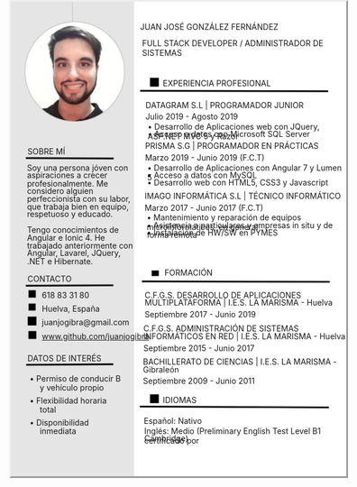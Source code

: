 <html>
<head><meta http-equiv=Content-Type content="text/html; charset=UTF-8">
<!--
span.cls_003{font-family:Arial,serif;font-size:18.1px;color:rgb(0,0,0);font-weight:bold;font-style:normal;text-decoration: none}
div.cls_003{font-family:Arial,serif;font-size:18.1px;color:rgb(0,0,0);font-weight:bold;font-style:normal;text-decoration: none}
span.cls_005{font-family:Arial,serif;font-size:11.3px;color:rgb(118,112,112);font-weight:bold;font-style:normal;text-decoration: none}
div.cls_005{font-family:Arial,serif;font-size:11.3px;color:rgb(118,112,112);font-weight:bold;font-style:normal;text-decoration: none}
span.cls_007{font-family:Arial,serif;font-size:15.1px;color:rgb(81,81,81);font-weight:bold;font-style:normal;text-decoration: none}
div.cls_007{font-family:Arial,serif;font-size:15.1px;color:rgb(81,81,81);font-weight:bold;font-style:normal;text-decoration: none}
span.cls_008{font-family:Arial,serif;font-size:12.1px;color:rgb(81,81,81);font-weight:bold;font-style:normal;text-decoration: none}
div.cls_008{font-family:Arial,serif;font-size:12.1px;color:rgb(81,81,81);font-weight:bold;font-style:normal;text-decoration: none}
span.cls_009{font-family:Arial,serif;font-size:9.8px;color:rgb(81,81,81);font-weight:normal;font-style:normal;text-decoration: none}
div.cls_009{font-family:Arial,serif;font-size:9.8px;color:rgb(81,81,81);font-weight:normal;font-style:normal;text-decoration: none}
span.cls_010{font-family:Arial,serif;font-size:9.8px;color:rgb(81,81,81);font-weight:normal;font-style:normal;text-decoration: none}
div.cls_010{font-family:Arial,serif;font-size:9.8px;color:rgb(81,81,81);font-weight:normal;font-style:normal;text-decoration: none}
span.cls_012{font-family:Arial,serif;font-size:12.1px;color:rgb(81,81,81);font-weight:normal;font-style:normal;text-decoration: none}
div.cls_012{font-family:Arial,serif;font-size:12.1px;color:rgb(81,81,81);font-weight:normal;font-style:normal;text-decoration: none}
span.cls_013{font-family:Arial,serif;font-size:12.1px;color:rgb(81,81,81);font-weight:bold;font-style:normal;text-decoration: none}
div.cls_013{font-family:Arial,serif;font-size:12.1px;color:rgb(81,81,81);font-weight:bold;font-style:normal;text-decoration: none}
span.cls_014{font-family:Arial,serif;font-size:11.3px;color:rgb(81,81,81);font-weight:normal;font-style:normal;text-decoration: none}
div.cls_014{font-family:Arial,serif;font-size:11.3px;color:rgb(81,81,81);font-weight:normal;font-style:normal;text-decoration: none}
span.cls_015{font-family:Arial,serif;font-size:12.1px;color:rgb(81,81,81);font-weight:normal;font-style:normal;text-decoration: none}
div.cls_015{font-family:Arial,serif;font-size:12.1px;color:rgb(81,81,81);font-weight:normal;font-style:normal;text-decoration: none}
span.cls_016{font-family:Arial,serif;font-size:9.8px;color:rgb(81,81,81);font-weight:bold;font-style:normal;text-decoration: none}
div.cls_016{font-family:Arial,serif;font-size:9.8px;color:rgb(81,81,81);font-weight:bold;font-style:normal;text-decoration: none}
-->
</head>
<body>
<div style="position:absolute;left:50%;margin-left:-297px;top:0px;width:595px;height:842px;border-style:outset;overflow:hidden">
<div style="position:absolute;left:0px;top:0px">
<img src="29ed85c4-3654-11ea-a5fd-0cc47a792c0a_id_29ed85c4-3654-11ea-a5fd-0cc47a792c0a_files/background1.jpg" width=595 height=842></div>
<div style="position:absolute;left:229.05px;top:35.78px" class="cls_003"><span class="cls_003">JUAN JOSÉ GONZÁLEZ FERNÁNDEZ</span></div>
<div style="position:absolute;left:232.80px;top:65.08px" class="cls_005"><span class="cls_005">FULL STACK DEVELOPER / ADMINISTRADOR DE SISTEMAS</span></div>
<div style="position:absolute;left:269.60px;top:135.60px" class="cls_007"><span class="cls_007">EXPERIENCIA PROFESIONAL</span></div>
<div style="position:absolute;left:238.80px;top:174.67px" class="cls_008"><span class="cls_008">DATAGRAM S.L | PROGRAMADOR JUNIOR</span></div>
<div style="position:absolute;left:238.80px;top:194.92px" class="cls_009"><span class="cls_009">Julio 2019 - Agosto 2019</span></div>
<div style="position:absolute;left:242.55px;top:212.95px" class="cls_010"><span class="cls_010">•</span><span class="cls_009"> Desarrollo de Aplicaciones web con JQuery, ASP.NET MVC 5 y Razor</span></div>
<div style="position:absolute;left:242.55px;top:225.70px" class="cls_010"><span class="cls_010">•</span><span class="cls_009"> Acceso a datos con Microsoft SQL Server</span></div>
<div style="position:absolute;left:238.05px;top:247.47px" class="cls_008"><span class="cls_008">PRISMA S.G | PROGRAMADOR EN PRÁCTICAS</span></div>
<div style="position:absolute;left:29.30px;top:257.23px" class="cls_007"><span class="cls_007">SOBRE MÍ</span></div>
<div style="position:absolute;left:238.05px;top:267.75px" class="cls_009"><span class="cls_009">Marzo 2019 - Junio 2019 (F.C.T)</span></div>
<div style="position:absolute;left:28.52px;top:285.78px" class="cls_012"><span class="cls_012">Soy una persona jóven con</span></div>
<div style="position:absolute;left:241.80px;top:285.78px" class="cls_010"><span class="cls_010">•</span><span class="cls_009"> Desarrollo de Aplicaciones con Angular 7 y Lumen 5</span></div>
<div style="position:absolute;left:241.80px;top:298.53px" class="cls_010"><span class="cls_010">•</span><span class="cls_009"> Acceso a datos con MySQL</span></div>
<div style="position:absolute;left:28.52px;top:299.28px" class="cls_012"><span class="cls_012">aspiraciones a crecer</span></div>
<div style="position:absolute;left:241.80px;top:312.05px" class="cls_010"><span class="cls_010">•</span><span class="cls_009"> Desarrollo web con HTML5, CSS3 y Javascript</span></div>
<div style="position:absolute;left:28.52px;top:313.55px" class="cls_012"><span class="cls_012">profesionalmente. Me</span></div>
<div style="position:absolute;left:28.52px;top:327.05px" class="cls_012"><span class="cls_012">considero alguien</span></div>
<div style="position:absolute;left:237.30px;top:336.05px" class="cls_008"><span class="cls_008">IMAGO INFORMÁTICA S.L | TÉCNICO INFORMÁTICO</span></div>
<div style="position:absolute;left:28.52px;top:341.32px" class="cls_012"><span class="cls_012">perfeccionista con su labor,</span></div>
<div style="position:absolute;left:28.52px;top:354.82px" class="cls_012"><span class="cls_012">que trabaja bien en equipo,</span></div>
<div style="position:absolute;left:237.30px;top:357.07px" class="cls_009"><span class="cls_009">Marzo 2017 - Junio 2017 (F.C.T)</span></div>
<div style="position:absolute;left:28.52px;top:368.35px" class="cls_012"><span class="cls_012">respetuoso y educado.</span></div>
<div style="position:absolute;left:241.05px;top:374.35px" class="cls_010"><span class="cls_010">•</span><span class="cls_009"> Mantenimiento y reparación de equipos microinformáticos, en general</span></div>
<div style="position:absolute;left:241.05px;top:387.85px" class="cls_010"><span class="cls_010">•</span><span class="cls_009"> Asistencia a particulares y empresas in situ y de forma remota</span></div>
<div style="position:absolute;left:28.52px;top:396.12px" class="cls_012"><span class="cls_012">Tengo conocimientos de</span></div>
<div style="position:absolute;left:241.05px;top:400.62px" class="cls_010"><span class="cls_010">•</span><span class="cls_009"> Instalación de HW/SW en PYMES</span></div>
<div style="position:absolute;left:28.52px;top:410.37px" class="cls_012"><span class="cls_012">Angular e Ionic 4. He</span></div>
<div style="position:absolute;left:28.52px;top:423.90px" class="cls_012"><span class="cls_012">trabajado anteriormente con</span></div>
<div style="position:absolute;left:28.52px;top:437.40px" class="cls_012"><span class="cls_012">Angular, Lavarel, JQuery,</span></div>
<div style="position:absolute;left:28.52px;top:451.67px" class="cls_012"><span class="cls_012">.NET e Hibernate.</span></div>
<div style="position:absolute;left:272.60px;top:471.90px" class="cls_007"><span class="cls_007">FORMACIÓN</span></div>
<div style="position:absolute;left:29.30px;top:483.18px" class="cls_007"><span class="cls_007">CONTACTO</span></div>
<div style="position:absolute;left:54.83px;top:511.72px" class="cls_012"><span class="cls_012">618 83 31 80</span></div>
<div style="position:absolute;left:237.30px;top:511.72px" class="cls_008"><span class="cls_008">C.F.G.S. DESARROLLO DE APLICACIONES</span></div>
<div style="position:absolute;left:237.30px;top:525.19px" class="cls_008"><span class="cls_008">MULTIPLATAFORMA | I.E.S. LA MARISMA - </span><span class="cls_013">Huelva</span></div>
<div style="position:absolute;left:54.83px;top:535.75px" class="cls_012"><span class="cls_012">Huelva, España</span></div>
<div style="position:absolute;left:237.30px;top:546.25px" class="cls_009"><span class="cls_009">Septiembre 2017 - Junio 2019</span></div>
<div style="position:absolute;left:54.83px;top:559.75px" class="cls_012"><span class="cls_012">juanjogibra@gmail.com</span></div>
<div style="position:absolute;left:235.05px;top:571.03px" class="cls_008"><span class="cls_008">C.F.G.S. ADMINISTRACIÓN DE SISTEMAS</span></div>
<div style="position:absolute;left:54.83px;top:585.28px" class="cls_014"><span class="cls_014"> </span><A HREF="http://www.github.com/juanjogibra/">www.github.com/juanjogibra</A> </div>
<div style="position:absolute;left:235.05px;top:585.28px" class="cls_008"><span class="cls_008">INFORMÁTICOS EN RED | I.E.S. LA MARISMA - Huelva</span></div>
<div style="position:absolute;left:235.05px;top:605.55px" class="cls_009"><span class="cls_009">Septiembre 2015 - Junio 2017</span></div>
<div style="position:absolute;left:29.30px;top:623.54px" class="cls_007"><span class="cls_007">DATOS DE INTERÉS</span></div>
<div style="position:absolute;left:234.30px;top:629.58px" class="cls_008"><span class="cls_008">BACHILLERATO DE CIENCIAS | I.E.S. LA MARISMA -</span></div>
<div style="position:absolute;left:234.30px;top:643.83px" class="cls_008"><span class="cls_008">Gibraleón</span></div>
<div style="position:absolute;left:33.05px;top:660.35px" class="cls_015"><span class="cls_015">•</span><span class="cls_012">   Permiso de conducir B</span></div>
<div style="position:absolute;left:234.30px;top:664.10px" class="cls_009"><span class="cls_009">Septiembre 2009 - Junio 2011</span></div>
<div style="position:absolute;left:51.08px;top:676.12px" class="cls_012"><span class="cls_012">y vehículo propio</span></div>
<div style="position:absolute;left:33.05px;top:698.62px" class="cls_015"><span class="cls_015">•</span><span class="cls_012">   Flexibilidad horaria</span></div>
<div style="position:absolute;left:269.60px;top:697.88px" class="cls_007"><span class="cls_007">IDIOMAS</span></div>
<div style="position:absolute;left:51.08px;top:715.15px" class="cls_012"><span class="cls_012">total</span></div>
<div style="position:absolute;left:235.80px;top:735.42px" class="cls_016"><span class="cls_016">Español</span><span class="cls_009">: Nativo</span></div>
<div style="position:absolute;left:33.05px;top:737.67px" class="cls_015"><span class="cls_015">•</span><span class="cls_012">    Disponibilidad</span></div>
<div style="position:absolute;left:51.08px;top:753.42px" class="cls_012"><span class="cls_012">inmediata</span></div>
<div style="position:absolute;left:236.55px;top:753.42px" class="cls_016"><span class="cls_016">Inglés</span><span class="cls_009">: Medio (Preliminary English Test Level B1 certificado por</span></div>
<div style="position:absolute;left:236.55px;top:766.20px" class="cls_009"><span class="cls_009">Cambridge)</span></div>
</div>

</body>
</html>

